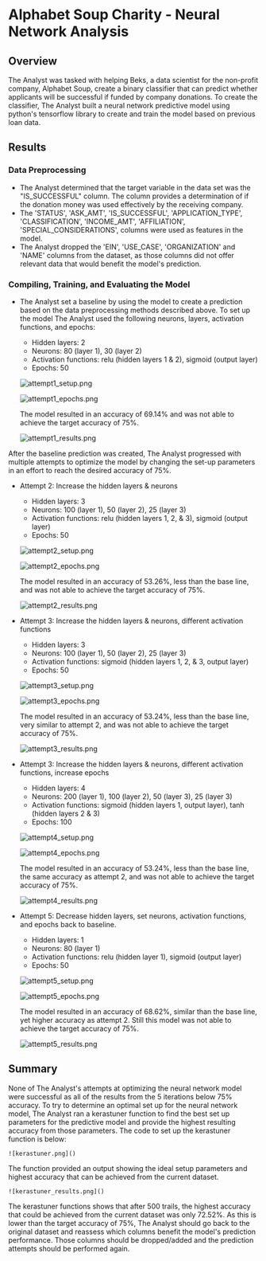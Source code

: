 # Alphabet Soup Charity - Neural Network Analysis

## Overview
The Analyst was tasked with helping Beks, a data scientist for the non-profit company, Alphabet Soup, create a binary classifier that can predict whether applicants will be successful if funded by company donations.  To create the classifier, The Analyst built a neural network predictive model using python's tensorflow library to create and train the model based on previous loan data.

## Results

### Data Preprocessing
- The Analyst determined that the target variable in the data set was the "IS_SUCCESSFUL" column.  The column provides a determination of if the donation money was used effectively by the receiving company.
- The 'STATUS', 'ASK_AMT', 'IS_SUCCESSFUL', 'APPLICATION_TYPE', 'CLASSIFICATION', 'INCOME_AMT', 'AFFILIATION', 'SPECIAL_CONSIDERATIONS', columns were used as features in the model.
- The Analyst dropped the 'EIN', 'USE_CASE', 'ORGANIZATION' and 'NAME' columns from the dataset, as those columns did not offer relevant data that would benefit the model's prediction.

### Compiling, Training, and Evaluating the Model
- The Analyst set a baseline by using the model to create a prediction based on the data preprocessing methods described above.  To set up the model The Analyst used the following neurons, layers, activation functions, and epochs:

    - Hidden layers: 2
    - Neurons: 80 (layer 1), 30 (layer 2)
    - Activation functions: relu (hidden layers 1 & 2), sigmoid (output layer)
    - Epochs: 50

    ![attempt1_setup.png]()

    ![attempt1_epochs.png]()

    The model resulted in an accuracy of 69.14% and was not able to achieve the target accuracy of 75%.

    ![attempt1_results.png]()

After the baseline prediction was created, The Analyst progressed with multiple attempts to optimize the model by changing the set-up parameters in an effort to reach the desired accuracy of 75%.

- Attempt 2: Increase the hidden layers & neurons

    - Hidden layers: 3
    - Neurons: 100 (layer 1), 50 (layer 2), 25 (layer 3)
    - Activation functions: relu (hidden layers 1, 2, & 3), sigmoid (output layer)
    - Epochs: 50

    ![attempt2_setup.png]()

    ![attempt2_epochs.png]()

    The model resulted in an accuracy of 53.26%, less than the base line, and was not able to achieve the target accuracy of 75%.

    ![attempt2_results.png]()

- Attempt 3: Increase the hidden layers & neurons, different activation functions

    - Hidden layers: 3
    - Neurons: 100 (layer 1), 50 (layer 2), 25 (layer 3)
    - Activation functions: sigmoid (hidden layers 1, 2, & 3, output layer)
    - Epochs: 50

    ![attempt3_setup.png]()

    ![attempt3_epochs.png]()

    The model resulted in an accuracy of 53.24%, less than the base line, very similar to attempt 2, and was not able to achieve the target accuracy of 75%.

    ![attempt3_results.png]()

- Attempt 3: Increase the hidden layers & neurons, different activation functions, increase epochs

    - Hidden layers: 4
    - Neurons: 200 (layer 1), 100 (layer 2), 50 (layer 3), 25 (layer 3)
    - Activation functions: sigmoid (hidden layers 1, output layer), tanh (hidden layers 2 & 3)
    - Epochs: 100

    ![attempt4_setup.png]()

    ![attempt4_epochs.png]()

    The model resulted in an accuracy of 53.24%, less than the base line, the same accuracy as attempt 2, and was not able to achieve the target accuracy of 75%.

    ![attempt4_results.png]()

- Attempt 5: Decrease hidden layers, set neurons, activation functions, and epochs back to baseline. 

    - Hidden layers: 1
    - Neurons: 80 (layer 1)
    - Activation functions: relu (hidden layer 1), sigmoid (output layer)
    - Epochs: 50

    ![attempt5_setup.png]()

    ![attempt5_epochs.png]()

    The model resulted in an accuracy of 68.62%, similar than the base line, yet higher accuracy as attempt 2.  Still this model was not able to achieve the target accuracy of 75%.

    ![attempt5_results.png]()

## Summary
None of The Analyst's attempts at optimizing the neural network model were successful as all of the results from the 5 iterations below 75% accuracy.  To try to determine an optimal set up for the neural network model, The Analyst ran a kerastuner function to find the best set up parameters for the predictive model and provide the highest resulting accuracy from those parameters.  The code to set up the kerastuner function is below:

    ![kerastuner.png]()

The function provided an output showing the ideal setup parameters and highest accuracy that can be achieved from the current dataset.

    ![kerastuner_results.png]()

The kerastuner functions shows that after 500 trails, the highest accuracy that could be achieved from the current dataset was only 72.52%.  As this is lower than the target accuracy of 75%, The Analyst should go back to the original dataset and reassess which columns benefit the model's prediction performance.  Those columns should be dropped/added and the prediction attempts should be performed again.

